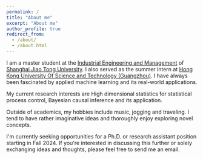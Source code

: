 ```yaml
---
permalink: /
title: "About me"
excerpt: "About me"
author_profile: true
redirect_from: 
  - /about/
  - /about.html
---
```


I am a master student at the [Industrial Engineering and Management](https://ieem.sjtu.edu.cn/en/) of [Shanghai Jiao Tong University](https://en.sjtu.edu.cn). I also served as the summer intern at [Hong Kong University Of Science and Technology (Guangzhou)](https://www.hkust-gz.edu.cn). I have always been fascinated by applied machine learning and its real-world applications.

My current research interests are High dimensional statistics for statistical process control, Bayesian causal inference and its application.

Outside of academics, my hobbies include music, jogging and traveling. I tend to have rather imaginative ideas and thoroughly enjoy exploring novel concepts.

I'm currently seeking opportunities for a Ph.D. or research assistant position starting in Fall 2024. If you're interested in discussing this further or solely exchanging ideas and thoughts, please feel free to send me an email.
